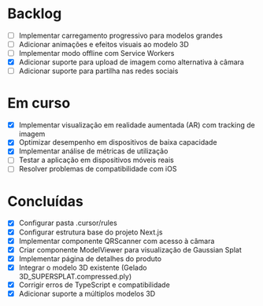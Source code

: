 # Backlog

- [ ] Implementar carregamento progressivo para modelos grandes
- [ ] Adicionar animações e efeitos visuais ao modelo 3D
- [ ] Implementar modo offline com Service Workers
- [x] Adicionar suporte para upload de imagem como alternativa à câmara
- [ ] Adicionar suporte para partilha nas redes sociais

# Em curso

- [x] Implementar visualização em realidade aumentada (AR) com tracking de imagem
- [x] Optimizar desempenho em dispositivos de baixa capacidade
- [x] Implementar análise de métricas de utilização
- [ ] Testar a aplicação em dispositivos móveis reais
- [ ] Resolver problemas de compatibilidade com iOS

# Concluídas

- [x] Configurar pasta .cursor/rules
- [x] Configurar estrutura base do projeto Next.js
- [x] Implementar componente QRScanner com acesso à câmara
- [x] Criar componente ModelViewer para visualização de Gaussian Splat
- [x] Implementar página de detalhes do produto
- [x] Integrar o modelo 3D existente (Gelado 3D_SUPERSPLAT.compressed.ply)
- [x] Corrigir erros de TypeScript e compatibilidade
- [x] Adicionar suporte a múltiplos modelos 3D
